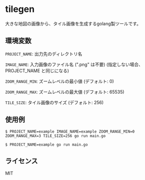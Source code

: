 # tilegen

大きな地図の画像から、タイル画像を生成するgolang製ツールです。

## 環境変数

`PROJECT_NAME`: 出力先のディレクトリ名

`IMAGE_NAME`: 入力画像のファイル名 (".png" は不要) (指定しない場合、PROJECT_NAME と同じになる)

`ZOOM_RANGE_MIN`: ズームレベルの最小値 (デフォルト: 0)

`ZOOM_RANGE_MAX`: ズームレベルの最大値 (デフォルト: 65535)

`TILE_SIZE`: タイル画像のサイズ (デフォルト: 256)

## 使用例

```
$ PROJECT_NAME=example IMAGE_NAME=example ZOOM_RANGE_MIN=0 ZOOM_RANGE_MAX=3 TILE_SIZE=256 go run main.go
```

```
$ PROJECT_NAME=example go run main.go
```

## ライセンス

MIT